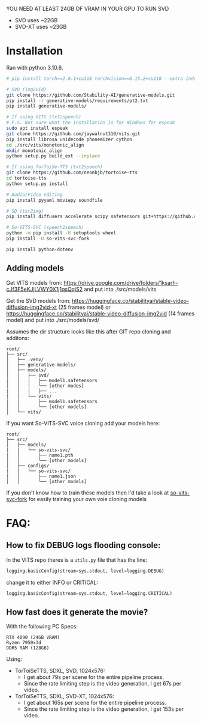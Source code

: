 YOU NEED AT LEAST 24GB OF VRAM IN YOUR GPU TO RUN SVD
- SVD uses ~22GB
- SVD-XT uses ~23GB

# Installation
Ran with python 3.10.6.
```bash
# pip install torch==2.0.1+cu118 torchvision==0.15.2+cu118 --extra-index-url https://download.pytorch.org/whl/cu118

# SVD (img2vid)
git clone https://github.com/Stability-AI/generative-models.git
pip install -r generative-models/requirements/pt2.txt
pip install generative-models/

# If using VITS (txt2speech)
# P.S. Not sure what the installation is for Windows for espeak
sudo apt install espeak
git clone https://github.com/jaywalnut310/vits.git
pip install librosa unidecode phonemizer cython
cd ./src/vits/monotonic_align
mkdir monotonic_align
python setup.py build_ext --inplace

# If using TorToiSe-TTS (txt2speech)
git clone https://github.com/neonbjb/tortoise-tts
cd tortoise-tts
python setup.py install

# Audio/Video editing
pip install pyyaml moviepy soundfile

# SD (txt2img)
pip install diffusers accelerate scipy safetensors git+https://github.com/huggingface/transformers

# So-VITS-SVC (speech2speech)
python -m pip install -U setuptools wheel
pip install -U so-vits-svc-fork

pip install python-dotenv
```

## Adding models
Get VITS models from: https://drive.google.com/drive/folders/1ksarh-cJf3F5eKJjLVWY0X1j1qsQqiS2
and put into ./src/models/vits

Get the SVD models from: https://huggingface.co/stabilityai/stable-video-diffusion-img2vid-xt (25 frames model)
or https://huggingface.co/stabilityai/stable-video-diffusion-img2vid (14 frames model)
and put into ./src/models/svd/

Assumes the dir structure looks like this after GIT repo cloning and additons:
```
root/
├── src/
│   ├── .venv/
│   ├── generative-models/
│   ├── models/
│   |   ├── svd/
|   │   |   ├── model1.safetensors
│   │   |   └── [other modes]
|   │   |   ├── ...
|   |   └── vits/
|   │       ├── model1.safetensors
│   │       └── [other models]
│   └── vits/
```

If you want So-VITS-SVC voice cloning add your models here:
```
root/
├── src/
│   ├── models/
|   |   └── so-vits-svc/
|   │       ├── name1.pth
│   │       └── [other models]
│   ├── configs/
|   |   └── so-vits-svc/
|   │       ├── name1.json
│   │       └── [other models]
```
If you don't know how to train these models then I'd take a look at [so-vits-svc-fork](https://github.com/voicepaw/so-vits-svc-fork)
for easily training your own voie cloning models

# FAQ:
## How to fix DEBUG logs flooding console:
In the VITS repo theres is a `utils.py` file that has the line:
```python
logging.basicConfig(stream=sys.stdout, level=logging.DEBUG)
```
change it to either INFO or CRITICAL:
```python
logging.basicConfig(stream=sys.stdout, level=logging.CRITICAL)
```

## How fast does it generate the movie?
With the following PC Specs:
```
RTX 4090 (24GB VRAM)
Ryzen 7950x3d
DDR5 RAM (128GB)
```
Using:
- TorToiSeTTS, SDXL, SVD, 1024x576:
    - I get about 79s per scene for the entire pipeline process.
    - Since the rate limiting step is the video generation, I get 67s per video.
- TorToiSeTTS, SDXL, SVD-XT, 1024x576:
    - I get about 165s per scene for the entire pipeline process.
    - Since the rate limiting step is the video generation, I get 153s per video.
